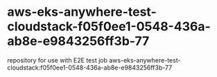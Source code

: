 # aws-eks-anywhere-test-cloudstack-f05f0ee1-0548-436a-ab8e-e9843256ff3b-77
repository for use with E2E test job aws-eks-anywhere-test-cloudstack:f05f0ee1-0548-436a-ab8e-e9843256ff3b-77
